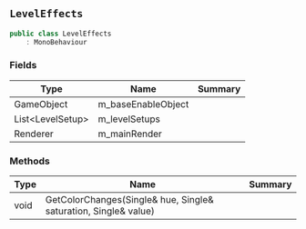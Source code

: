 ## `LevelEffects`

```csharp
public class LevelEffects
    : MonoBehaviour
```

### Fields

| Type | Name | Summary | 
| --- | --- | --- | 
| GameObject | m_baseEnableObject |  | 
| List&lt;LevelSetup&gt; | m_levelSetups |  | 
| Renderer | m_mainRender |  | 


### Methods

| Type | Name | Summary | 
| --- | --- | --- | 
| void | GetColorChanges(Single& hue, Single& saturation, Single& value) |  | 


